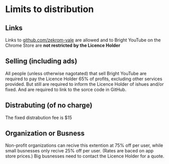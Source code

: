 <h1>
  Limits to distribution
</h1>
<h2>
  Links
</h2>
Links to <a href="https://github.com/zekrom-vale/Bright-YouTube">github.com/zekrom-vale</a> 
are allowed and to Bright YouTube on the Chrome Store are <b>not restricted by the Licence Holder</b>

<h2>
  Selling (including ads)
</h2>
All people (unless otherwise nagotated) that sell Bright YouTube are required to 
pay the Licence Holder 65% of profits, excluding other services provided.  But still
are required to inform the Licence Holder of ishues and/or fixed.  And are required to
link to the sorce code in GitHub.

<h2>
  Distrabuting (of no charge)
</h2>
The fixed distrabution fee is $15
<h2>
  Organization or Busness
</h2>
Non-profit organizations can recive this extention at 75% off per user, while small busnesses 
only recive 25% off per user. (Rates are baced on app store prices.)
Big busnesses need to contact the Licence Holder for a quote.
